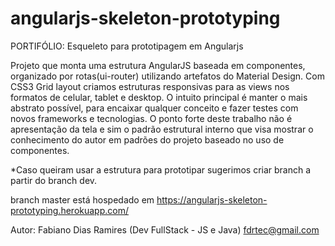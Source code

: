 # angularjs-skeleton-prototyping
PORTIFÓLIO: Esqueleto para prototipagem em Angularjs

Projeto que monta uma estrutura AngularJS baseada em componentes, organizado por rotas(ui-router) utilizando artefatos do Material Design.  Com CSS3 Grid layout criamos estruturas  responsivas para as views nos formatos de celular, tablet e desktop. O intuito principal é manter o mais abstrato possível, para encaixar qualquer conceito e fazer testes com novos frameworks e tecnologias. O ponto forte deste trabalho não é apresentação da tela e sim o padrão estrutural interno que visa  mostrar o conhecimento do autor em padrões do projeto baseado no uso de componentes.

*Caso queiram usar a estrutura para prototipar sugerimos criar branch a partir do branch dev.

branch master está hospedado em https://angularjs-skeleton-prototyping.herokuapp.com/ 

Autor: Fabiano Dias Ramires (Dev FullStack - JS e Java)
fdrtec@gmail.com
